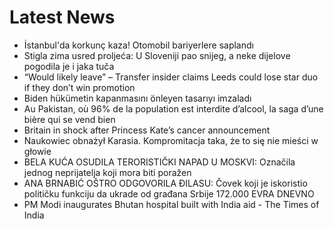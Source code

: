 # Latest News
-  İstanbul'da korkunç kaza! Otomobil bariyerlere saplandı
-  Stigla zima usred proljeća: U Sloveniji pao snijeg, a neke dijelove pogodila je i jaka tuča
-  “Would likely leave” – Transfer insider claims Leeds could lose star duo if they don’t win promotion
-  Biden hükümetin kapanmasını önleyen tasarıyı imzaladı
-  Au Pakistan, où 96% de la population est interdite d’alcool, la saga d’une bière qui se vend bien
-  Britain in shock after Princess Kate’s cancer announcement
-  Naukowiec obnażył Karasia. Kompromitacja taka, że to się nie mieści w głowie
-  BELA KUĆA OSUDILA TERORISTIČKI NAPAD U MOSKVI: Označila jednog neprijatelja koji mora biti poražen
-  ANA BRNABIĆ OŠTRO ODGOVORILA ĐILASU: Čovek koji je iskoristio političku funkciju da ukrade od građana Srbije 172.000 EVRA DNEVNO
-  PM Modi inaugurates Bhutan hospital built with India aid - The Times of India
